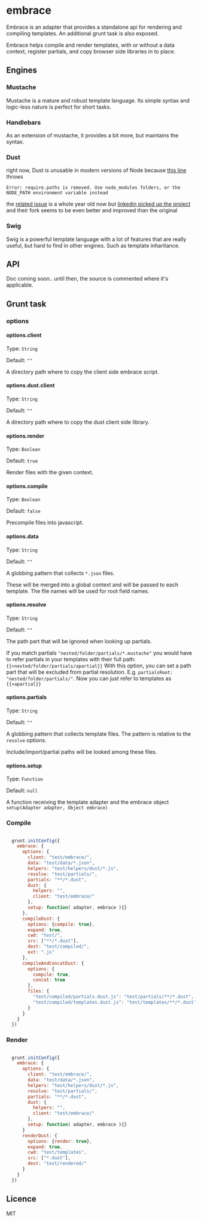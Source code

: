 embrace
=======

Embrace is an adapter that provides a standalone api for rendering and compiling templates.
An additional grunt task is also exposed.

Embrace helps compile and render templates, with or without a data context, register partials,
and copy browser side libraries in to place.

## Engines

### Mustache

Mustache is a mature and robust template language.
Its simple syntax and logic-less nature is perfect for short tasks.

### Handlebars

As an extension of mustache, it provides a bit more, but maintains the syntax.

### Dust

right now, Dust is unusable in modern versions of Node
because [this line](https://github.com/akdubya/dustjs/blob/master/lib/server.js#L6)
throws
```
Error: require.paths is removed. Use node_modules folders, or the NODE_PATH environment variable instead
```
the [related issue](https://github.com/akdubya/dustjs/pull/62) is a whole year old now
but [linkedin picked up the project](https://github.com/linkedin/dustjs)
and their fork seems to be even better and improved than the original

### Swig

Swig is a powerful template language with a lot of features that are really useful,
but hard to find in other engines. Such as template inharitance.


## API

Doc coming soon.. until then, the source is commented where it's applicable.

## Grunt task

### options

#### options.client

Type: `String`

Default: `""`

A directory path where to copy the client side embrace script.


#### options.dust.client

Type: `String`

Default: `""`

A directory path where to copy the dust client side library.

#### options.render

Type: `Boolean`

Default: `true`

Render files with the given context.

#### options.compile

Type: `Boolean`

Default: `false`

Precompile files into javascript.

#### options.data

Type: `String`

Default: `""`

A globbing pattern that collects `*.json` files.

These will be merged into a global context and will be passed to each template.
The file names will be used for root field names.

#### options.resolve

Type: `String`

Default: `""`

The path part that will be ignored when looking up partials.

If you match partials `"nested/folder/partials/*.mustache"`
you would have to refer partials in your templates with their full path: `{{>nested/folder/partials/apartial}}`
With this option, you can set a path part that will be excluded from partial resolution.
E.g. `partialsRoot: "nested/folder/partials/"`. Now you can just refer to templates as `{{>apartial}}`

#### options.partials

Type: `String`

Default: `""`

A globbing pattern that collects template files.
The pattern is relative to the `resolve` options.

Include/import/partial paths will be looked among these files.

#### options.setup

Type: `Function`

Default: `null`

A function receiving the template adapter and the embrace object `setup(Adapter adapter, Object embrace)`

### Compile

```js

  grunt.initConfig({
    embrace: {
      options: {
        client: "test/embrace/",
        data: "test/data/*.json",
        helpers: "test/helpers/dust/*.js",
        resolve: "test/partials/",
        partials: "**/*.dust",
        dust: {
          helpers: "",
          client: "test/embrace/"
        },
        setup: function( adapter, embrace ){}
      },
      compileDust: {
        options: {compile: true},
        expand: true,
        cwd: "test/",
        src: ["**/*.dust"],
        dest: "test/compiled/",
        ext: ".js"
      },
      compileAndConcatDust: {
        options: {
          compile: true,
          concat: true
        },
        files: {
          "test/compiled/partials.dust.js": "test/partials/**/*.dust",
          "test/compiled/templates.dust.js": "test/templates/**/*.dust"
        }
      }
    }
  })

```

### Render

```js

  grunt.initConfig({
    embrace: {
      options: {
        client: "test/embrace/",
        data: "test/data/*.json",
        helpers: "test/helpers/dust/*.js",
        resolve: "test/partials/",
        partials: "**/*.dust",
        dust: {
          helpers: "",
          client: "test/embrace/"
        },
        setup: function( adapter, embrace ){}
      }
      renderDust: {
        options: {render: true},
        expand: true,
        cwd: "test/templates",
        src: ["*.dust"],
        dest: "test/rendered/"
      }
    }
  })

```

## Licence

MIT